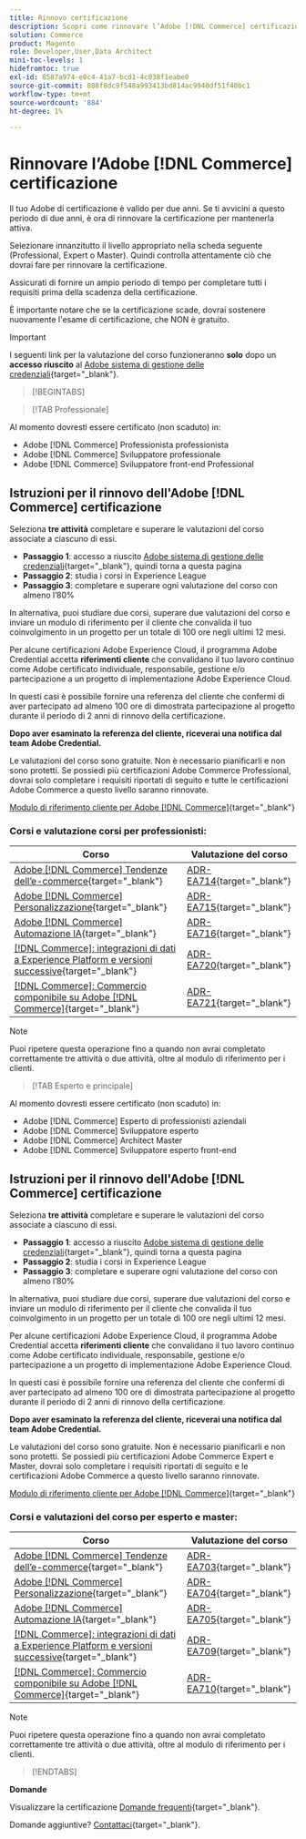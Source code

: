 ```yaml
---
title: Rinnovo certificazione
description: Scopri come rinnovare l’Adobe [!DNL Commerce] certificazione prima della scadenza.
solution: Commerce
product: Magento
role: Developer,User,Data Architect
mini-toc-levels: 1
hidefromtoc: true
exl-id: 8587a974-e0c4-41a7-bcd1-4c038f1eabe0
source-git-commit: 888f8dc9f548a993413bd814ac9940df51f40bc1
workflow-type: tm+mt
source-wordcount: '884'
ht-degree: 1%

---
```


# Rinnovare l’Adobe [!DNL Commerce] certificazione

Il tuo Adobe di certificazione è valido per due anni. Se ti avvicini a questo periodo di due anni, è ora di rinnovare la certificazione per mantenerla attiva.

Selezionare innanzitutto il livello appropriato nella scheda seguente (Professional, Expert o Master). Quindi controlla attentamente ciò che dovrai fare per rinnovare la certificazione.

Assicurati di fornire un ampio periodo di tempo per completare tutti i requisiti prima della scadenza della certificazione.

È importante notare che se la certificazione scade, dovrai sostenere nuovamente l&#39;esame di certificazione, che NON è gratuito.

>[!IMPORTANT]
>
>I seguenti link per la valutazione del corso funzioneranno **solo** dopo un **accesso riuscito** al [Adobe sistema di gestione delle credenziali](https://www.certmetrics.com/adobe){target="_blank"}.

>[!BEGINTABS]

>[!TAB Professionale]

Al momento dovresti essere certificato (non scaduto) in:

* Adobe [!DNL Commerce] Professionista professionista
* Adobe [!DNL Commerce] Sviluppatore professionale
* Adobe [!DNL Commerce] Sviluppatore front-end Professional

## Istruzioni per il rinnovo dell&#39;Adobe [!DNL Commerce] certificazione

Seleziona **tre attività** completare e superare le valutazioni del corso associate a ciascuno di essi.

* **Passaggio 1**: accesso a riuscito [Adobe sistema di gestione delle credenziali](https://www.certmetrics.com/adobe){target="_blank"}, quindi torna a questa pagina
* **Passaggio 2**: studia i corsi in Experience League
* **Passaggio 3**: completare e superare ogni valutazione del corso con almeno l’80%

In alternativa, puoi studiare due corsi, superare due valutazioni del corso e inviare un modulo di riferimento per il cliente che convalida il tuo coinvolgimento in un progetto per un totale di 100 ore negli ultimi 12 mesi.

Per alcune certificazioni Adobe Experience Cloud, il programma Adobe Credential accetta **riferimenti cliente** che convalidano il tuo lavoro continuo come Adobe certificato individuale, responsabile, gestione e/o partecipazione a un progetto di implementazione Adobe Experience Cloud.

In questi casi è possibile fornire una referenza del cliente che confermi di aver partecipato ad almeno 100 ore di dimostrata partecipazione al progetto durante il periodo di 2 anni di rinnovo della certificazione.

**Dopo aver esaminato la referenza del cliente, riceverai una notifica dal team Adobe Credential.**

Le valutazioni del corso sono gratuite. Non è necessario pianificarli e non sono protetti. Se possiedi più certificazioni Adobe Commerce Professional, dovrai solo completare i requisiti riportati di seguito e tutte le certificazioni Adobe Commerce a questo livello saranno rinnovate.

[Modulo di riferimento cliente per Adobe [!DNL Commerce]](https://www.certmetrics.com/adobe/candidate/caveon_sso_adobe.aspx?ssoLogin=true&amp;eid=ADR-EA711){target="_blank"}

### Corsi e valutazione corsi per professionisti:

| Corso | Valutazione del corso |
| ------- | ------- |
| [Adobe [!DNL Commerce] Tendenze dell’e-commerce](https://experienceleague.adobe.com/docs/commerce-events/events/commerce-and-coffee/2022/ecommerce-trends.html){target="_blank"} | [ADR-EA714](https://www.certmetrics.com/adobe/candidate/caveon_sso_adobe.aspx?ssoLogin=true&amp;eid=ADR-EA714){target="_blank"} |
| [Adobe [!DNL Commerce] Personalizzazione](https://experienceleague.adobe.com/docs/commerce-events/events/commerce-and-coffee/2022/personalization.html){target="_blank"} | [ADR-EA715](https://www.certmetrics.com/adobe/candidate/caveon_sso_adobe.aspx?ssoLogin=true&amp;eid=ADR-EA715){target="_blank"} |
| [Adobe [!DNL Commerce] Automazione IA](https://experienceleague.adobe.com/docs/commerce-events/events/commerce-and-coffee/2022/ai-and-automation.html){target="_blank"} | [ADR-EA716](https://www.certmetrics.com/adobe/candidate/caveon_sso_adobe.aspx?ssoLogin=true&amp;eid=ADR-EA716){target="_blank"} |
| [[!DNL Commerce]: integrazioni di dati a Experience Platform e versioni successive](https://video.tv.adobe.com/v/3413334/){target="_blank"} | [ADR-EA720](https://www.certmetrics.com/adobe/candidate/caveon_sso_adobe.aspx?ssoLogin=true&amp;eid=ADR-EA720){target="_blank"} |
| [[!DNL Commerce]: Commercio componibile su Adobe [!DNL Commerce]](https://video.tv.adobe.com/v/3413335/){target="_blank"} | [ADR-EA721](https://www.certmetrics.com/adobe/candidate/caveon_sso_adobe.aspx?ssoLogin=true&amp;eid=ADR-EA721){target="_blank"} |

>[!NOTE]
>
>Puoi ripetere questa operazione fino a quando non avrai completato correttamente tre attività o due attività, oltre al modulo di riferimento per i clienti.

>[!TAB Esperto e principale]

Al momento dovresti essere certificato (non scaduto) in:

* Adobe [!DNL Commerce] Esperto di professionisti aziendali
* Adobe [!DNL Commerce] Sviluppatore esperto
* Adobe [!DNL Commerce] Architect Master
* Adobe [!DNL Commerce] Sviluppatore esperto front-end

## Istruzioni per il rinnovo dell&#39;Adobe [!DNL Commerce] certificazione

Seleziona **tre attività** completare e superare le valutazioni del corso associate a ciascuno di essi.

* **Passaggio 1**: accesso a riuscito [Adobe sistema di gestione delle credenziali](https://www.certmetrics.com/adobe){target="_blank"}, quindi torna a questa pagina
* **Passaggio 2**: studia i corsi in Experience League
* **Passaggio 3**: completare e superare ogni valutazione del corso con almeno l’80%

In alternativa, puoi studiare due corsi, superare due valutazioni del corso e inviare un modulo di riferimento per il cliente che convalida il tuo coinvolgimento in un progetto per un totale di 100 ore negli ultimi 12 mesi.

Per alcune certificazioni Adobe Experience Cloud, il programma Adobe Credential accetta **riferimenti cliente** che convalidano il tuo lavoro continuo come Adobe certificato individuale, responsabile, gestione e/o partecipazione a un progetto di implementazione Adobe Experience Cloud.

In questi casi è possibile fornire una referenza del cliente che confermi di aver partecipato ad almeno 100 ore di dimostrata partecipazione al progetto durante il periodo di 2 anni di rinnovo della certificazione.

**Dopo aver esaminato la referenza del cliente, riceverai una notifica dal team Adobe Credential.**

Le valutazioni del corso sono gratuite. Non è necessario pianificarli e non sono protetti. Se possiedi più certificazioni Adobe Commerce Expert e Master, dovrai solo completare i requisiti riportati di seguito e le certificazioni Adobe Commerce a questo livello saranno rinnovate.

[Modulo di riferimento cliente per Adobe [!DNL Commerce]](https://www.certmetrics.com/adobe/candidate/caveon_sso_adobe.aspx?ssoLogin=true&amp;eid=ADR-EA700){target="_blank"}

### Corsi e valutazioni del corso per esperto e master:

| Corso | Valutazione del corso |
| ------- | ------- |
| [Adobe [!DNL Commerce] Tendenze dell’e-commerce](https://experienceleague.adobe.com/docs/commerce-events/events/commerce-and-coffee/2022/ecommerce-trends.html){target="_blank"} | [ADR-EA703](https://www.certmetrics.com/adobe/candidate/caveon_sso_adobe.aspx?ssoLogin=true&amp;eid=ADR-EA703){target="_blank"} |
| [Adobe [!DNL Commerce] Personalizzazione](https://experienceleague.adobe.com/docs/commerce-events/events/commerce-and-coffee/2022/personalization.html){target="_blank"} | [ADR-EA704](https://www.certmetrics.com/adobe/candidate/caveon_sso_adobe.aspx?ssoLogin=true&amp;eid=ADR-EA704){target="_blank"} |
| [Adobe [!DNL Commerce] Automazione IA](https://experienceleague.adobe.com/docs/commerce-events/events/commerce-and-coffee/2022/ai-and-automation.html){target="_blank"} | [ADR-EA705](https://www.certmetrics.com/adobe/candidate/caveon_sso_adobe.aspx?ssoLogin=true&amp;eid=ADR-EA705){target="_blank"} |
| [[!DNL Commerce]: integrazioni di dati a Experience Platform e versioni successive](https://video.tv.adobe.com/v/3413334/){target="_blank"} | [ADR-EA709](https://www.certmetrics.com/adobe/candidate/caveon_sso_adobe.aspx?ssoLogin=true&amp;eid=ADR-EA709){target="_blank"} |
| [[!DNL Commerce]: Commercio componibile su Adobe [!DNL Commerce]](https://video.tv.adobe.com/v/3413335/){target="_blank"} | [ADR-EA710](https://www.certmetrics.com/adobe/candidate/caveon_sso_adobe.aspx?ssoLogin=true&amp;eid=ADR-EA710){target="_blank"} |

>[!NOTE]
>
>Puoi ripetere questa operazione fino a quando non avrai completato correttamente tre attività o due attività, oltre al modulo di riferimento per i clienti.

>[!ENDTABS]

**Domande**

Visualizzare la certificazione [Domande frequenti](https://experienceleague.adobe.com/docs/certification/certification/faq.html){target="_blank"}.

Domande aggiuntive? [Contattaci](mailto:certif@adobe.com){target="_blank"}.
